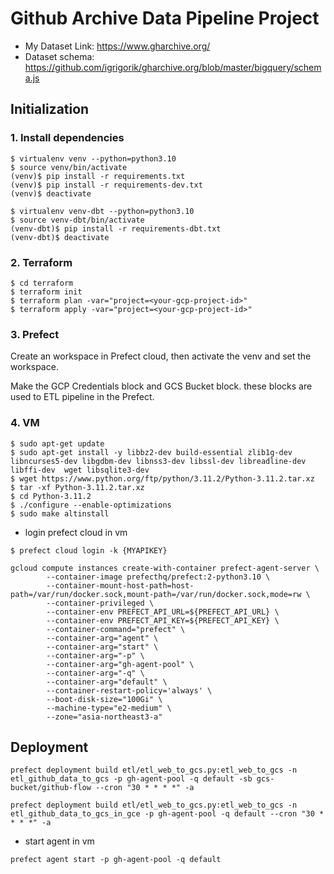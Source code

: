 # Github Archive Data Pipeline Project
- My Dataset Link: https://www.gharchive.org/
- Dataset schema: https://github.com/igrigorik/gharchive.org/blob/master/bigquery/schema.js



## Initialization

### 1. Install dependencies
```
$ virtualenv venv --python=python3.10
$ source venv/bin/activate
(venv)$ pip install -r requirements.txt
(venv)$ pip install -r requirements-dev.txt
(venv)$ deactivate

$ virtualenv venv-dbt --python=python3.10
$ source venv-dbt/bin/activate
(venv-dbt)$ pip install -r requirements-dbt.txt
(venv-dbt)$ deactivate
```

### 2. Terraform
```
$ cd terraform
$ terraform init
$ terraform plan -var="project=<your-gcp-project-id>"
$ terraform apply -var="project=<your-gcp-project-id>"
```

### 3. Prefect
Create an workspace in Prefect cloud, 
then activate the venv and set the workspace.

Make the GCP Credentials block and GCS Bucket block. 
these blocks are used to ETL pipeline in the Prefect.


### 4. VM
```
$ sudo apt-get update
$ sudo apt-get install -y libbz2-dev build-essential zlib1g-dev libncurses5-dev libgdbm-dev libnss3-dev libssl-dev libreadline-dev libffi-dev  wget libsqlite3-dev
$ wget https://www.python.org/ftp/python/3.11.2/Python-3.11.2.tar.xz
$ tar -xf Python-3.11.2.tar.xz
$ cd Python-3.11.2
$ ./configure --enable-optimizations
$ sudo make altinstall
```
- login prefect cloud in vm
```
$ prefect cloud login -k {MYAPIKEY}
```

```
gcloud compute instances create-with-container prefect-agent-server \
		--container-image prefecthq/prefect:2-python3.10 \
		--container-mount-host-path=host-path=/var/run/docker.sock,mount-path=/var/run/docker.sock,mode=rw \
		--container-privileged \
		--container-env PREFECT_API_URL=${PREFECT_API_URL} \
		--container-env PREFECT_API_KEY=${PREFECT_API_KEY} \
		--container-command="prefect" \
		--container-arg="agent" \
		--container-arg="start" \
        --container-arg="-p" \
        --container-arg="gh-agent-pool" \
		--container-arg="-q" \
		--container-arg="default" \
		--container-restart-policy='always' \
		--boot-disk-size="100Gi" \
		--machine-type="e2-medium" \
		--zone="asia-northeast3-a"

```

## Deployment
```
prefect deployment build etl/etl_web_to_gcs.py:etl_web_to_gcs -n etl_github_data_to_gcs -p gh-agent-pool -q default -sb gcs-bucket/github-flow --cron "30 * * * *" -a
```

```
prefect deployment build etl/etl_web_to_gcs.py:etl_web_to_gcs -n etl_github_data_to_gcs_in_gce -p gh-agent-pool -q default --cron "30 * * * *" -a
```

- start agent in vm
```
prefect agent start -p gh-agent-pool -q default
```

